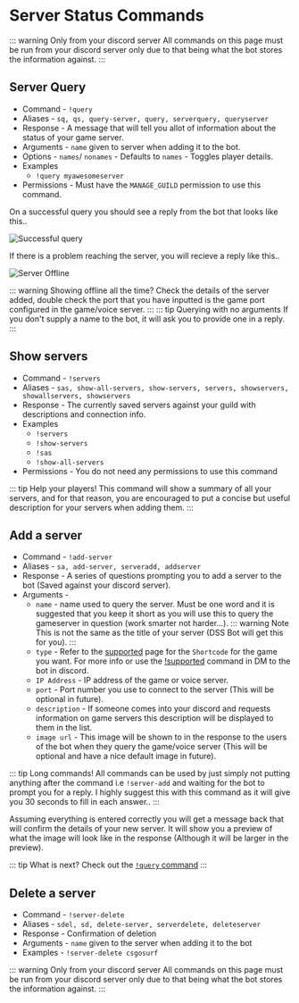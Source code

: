 # Server Status Commands

::: warning Only from your discord server
All commands on this page must be run from your discord server only due to that being what the bot stores the information
against.
:::

## Server Query

- Command  - `!query`
- Aliases - `sq, qs, query-server, query, serverquery, queryserver`
- Response - A message that will tell you allot of information about the 
status of your game server.
- Arguments - `name` given to server when adding it to the bot. 
- Options - `names`/ `nonames`  - Defaults to `names` - Toggles player details.
- Examples 
    - `!query myawesomeserver`
- Permissions - Must have the `MANAGE_GUILD` permission to use this command.

On a successful query you should see a reply from the bot that looks like this..

![Successful query](/images/guide/servercommands/successful-with-names.png)

If there is a problem reaching the server, you will recieve a reply like this..

![Server Offline](/images/guide/servercommands/server-offline.png)

::: warning Showing offline all the time?
Check the details of the server added, double check the port that you have inputted is the game 
port configured in the game/voice server.
:::
::: tip Querying with no arguments
If you don't supply a name to the bot, it will ask you to provide one in a reply.
:::

## Show servers

- Command - `!servers`
- Aliases - `sas, show-all-servers, show-servers, servers, showservers, showallservers, showservers`
- Response - The currently saved servers against your guild with descriptions and connection info.
- Examples 
    - `!servers`
    - `!show-servers`
    - `!sas`
    - `!show-all-servers`
- Permissions - You do not need any permissions to use this command

::: tip Help your players!
This command will show a summary of all your servers, and for that reason, you are encouraged to put a concise but 
useful description for your servers when adding them.
:::

## Add a server

- Command - `!add-server`
- Aliases - `sa, add-server, serveradd, addserver`
- Response - A series of questions prompting you to add a server to the bot (Saved against your discord server).
- Arguments - 
    - `name` - name used to query the server. Must be one word and it is suggested that you keep it short as you 
    will use this to query the gameserver in question (work smarter not harder...).
    ::: warning Note
    This is not the same as the title of your server (DSS Bot will get this for you).
    :::
    - `type` - Refer to the [supported](/supported/) page for the `Shortcode` for the game you want.
    For more info or use the [!supported](/commands/general.html#supported) 
    command in DM to the bot in discord.
    - `IP Address` - IP address of the game or voice server.
    - `port` - Port number you use to connect to the server (This will be optional in future).
    - `description` - If someone comes into your discord and requests information on game servers
    this description will be displayed to them in the list. 
    -  `image url` - This image will be shown to in the response to the users of the bot when
    they query the game/voice server (This will be optional and have a nice default image in future).

::: tip Long commands!
All commands can be used by just simply not putting anything after the command i.e `!server-add` and waiting for the 
bot to prompt you for a reply. I highly suggest this with this command as it will give you 30 seconds to fill in each
answer..
:::

Assuming everything is entered correctly you will get a message back that will confirm the details of your new server.
It will show you a preview of what the image will look like in the response (Although it will be larger in the preview).

::: tip What is next?
Check out the [`!query` command](/commands/serverstatus.html#server-query)
:::

## Delete a server

- Command - `!server-delete`
- Aliases - `sdel, sd, delete-server, serverdelete, deleteserver`
- Response - Confirmation of deletion
- Arguments - `name` given to the server when adding it to the bot
- Examples - `!server-delete csgosurf`

::: warning Only from your discord server
All commands on this page must be run from your discord server only due to that being what the bot stores the information
against.
:::




